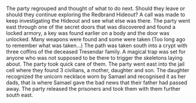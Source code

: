 The party regrouped and thought of what to do next. Should they leave or should they continue exploring the Redbrand Hideout? 
A call was made to keep investigating the Hideout and see what else was there.
The party went east through one of the secret doors that was discovered and found a locked armory, a key was found earlier on a body and the door was unlocked. 
Many weapons were found and some were taken (Too long ago to remember what was taken...) The path was taken south into a crypt with three coffins of the deceased Tresendar family.
A magical trap was set for anyone who was not supposed to be there to trigger the skeletons laying about. The party took quick care of them.
The party went east into the jail cell where they found 3 civilians, a mother, daughter and son. 
The daughter recognized the unicorn necklace worn by Samael and recognised it as her dads, that is where Samael gave the bad news that their father had passed away. The party released the prisoners and took them with them further south east.
